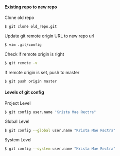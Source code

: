 #### Existing repo to new repo
Clone old repo
```bash
$ git clone old_repo.git
```
Update git remote origin URL to new repo url
```bash
$ vim .git/config
```
Check if remote origin is right
```bash
$ git remote -v
```
If remote origin is set, push to master
```bash
$ git push origin master
```


#### Levels of git config
Project Level
```bash
$ git config user.name "Krista Mae Rectra" 
```
Global Level
```bash
$ git config --global user.name "Krista Mae Rectra"
```
System Level
```bash
$ git config --system user.name "Krista Mae Rectra" 
```
